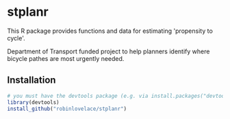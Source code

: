# stplanr

This R package provides functions and data for estimating 'propensity to cycle'.

Department of Transport funded project to help planners identify where bicycle pathes are most urgently needed.

## Installation


```r
# you must have the devtools package (e.g. via install.packages("devtools"))
library(devtools) 
install_github("robinlovelace/stplanr")
```

